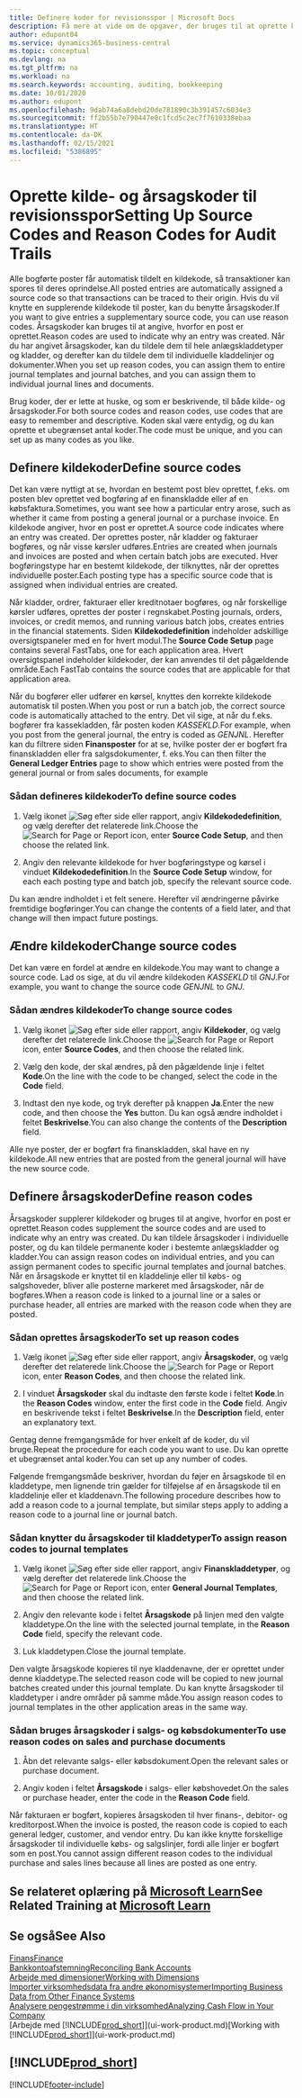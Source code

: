```yaml
---
title: Definere koder for revisionsspor | Microsoft Docs
description: Få mere at vide om de opgaver, der bruges til at oprette kilde- og årsagskoder, som du kan bruge til at spore revisionsspor.
author: edupont04
ms.service: dynamics365-business-central
ms.topic: conceptual
ms.devlang: na
ms.tgt_pltfrm: na
ms.workload: na
ms.search.keywords: accounting, auditing, bookkeeping
ms.date: 10/01/2020
ms.author: edupont
ms.openlocfilehash: 9dab74a6a8debd20de781890c3b391457c6034e3
ms.sourcegitcommit: ff2b55b7e790447e0c1fcd5c2ec7f7610338ebaa
ms.translationtype: HT
ms.contentlocale: da-DK
ms.lasthandoff: 02/15/2021
ms.locfileid: "5386895"
---
```

# <a name="setting-up-source-codes-and-reason-codes-for-audit-trails"></a><span data-ttu-id="014bc-103">Oprette kilde- og årsagskoder til revisionsspor</span><span class="sxs-lookup"><span data-stu-id="014bc-103">Setting Up Source Codes and Reason Codes for Audit Trails</span></span>

<span data-ttu-id="014bc-104">Alle bogførte poster får automatisk tildelt en kildekode, så transaktioner kan spores til deres oprindelse.</span><span class="sxs-lookup"><span data-stu-id="014bc-104">All posted entries are automatically assigned a source code so that transactions can be traced to their origin.</span></span> <span data-ttu-id="014bc-105">Hvis du vil knytte en supplerende kildekode til poster, kan du benytte årsagskoder.</span><span class="sxs-lookup"><span data-stu-id="014bc-105">If you want to give entries a supplementary source code, you can use reason codes.</span></span> <span data-ttu-id="014bc-106">Årsagskoder kan bruges til at angive, hvorfor en post er oprettet.</span><span class="sxs-lookup"><span data-stu-id="014bc-106">Reason codes are used to indicate why an entry was created.</span></span> <span data-ttu-id="014bc-107">Når du har angivet årsagskoder, kan du tildele dem til hele anlægskladdetyper og kladder, og derefter kan du tildele dem til individuelle kladdelinjer og dokumenter.</span><span class="sxs-lookup"><span data-stu-id="014bc-107">When you set up reason codes, you can assign them to entire journal templates and journal batches, and you can assign them to individual journal lines and documents.</span></span>  

<span data-ttu-id="014bc-108">Brug koder, der er lette at huske, og som er beskrivende, til både kilde- og årsagskoder.</span><span class="sxs-lookup"><span data-stu-id="014bc-108">For both source codes and reason codes, use codes that are easy to remember and descriptive.</span></span> <span data-ttu-id="014bc-109">Koden skal være entydig, og du kan oprette et ubegrænset antal koder.</span><span class="sxs-lookup"><span data-stu-id="014bc-109">The code must be unique, and you can set up as many codes as you like.</span></span>

## <a name="define-source-codes"></a><span data-ttu-id="014bc-110">Definere kildekoder</span><span class="sxs-lookup"><span data-stu-id="014bc-110">Define source codes</span></span>

<span data-ttu-id="014bc-111">Det kan være nyttigt at se, hvordan en bestemt post blev oprettet, f.eks. om posten blev oprettet ved bogføring af en finanskladde eller af en købsfaktura.</span><span class="sxs-lookup"><span data-stu-id="014bc-111">Sometimes, you want see how a particular entry arose, such as whether it came from posting a general journal or a purchase invoice.</span></span> <span data-ttu-id="014bc-112">En kildekode angiver, hvor en post er oprettet.</span><span class="sxs-lookup"><span data-stu-id="014bc-112">A source code indicates where an entry was created.</span></span> <span data-ttu-id="014bc-113">Der oprettes poster, når kladder og fakturaer bogføres, og når visse kørsler udføres.</span><span class="sxs-lookup"><span data-stu-id="014bc-113">Entries are created when journals and invoices are posted and when certain batch jobs are executed.</span></span> <span data-ttu-id="014bc-114">Hver bogføringstype har en bestemt kildekode, der tilknyttes, når der oprettes individuelle poster.</span><span class="sxs-lookup"><span data-stu-id="014bc-114">Each posting type has a specific source code that is assigned when individual entries are created.</span></span>  

<span data-ttu-id="014bc-115">Når kladder, ordrer, fakturaer eller kreditnotaer bogføres, og når forskellige kørsler udføres, oprettes der poster i regnskabet.</span><span class="sxs-lookup"><span data-stu-id="014bc-115">Posting journals, orders, invoices, or credit memos, and running various batch jobs, creates entries in the financial statements.</span></span> <span data-ttu-id="014bc-116">Siden **Kildekodedefinition** indeholder adskillige oversigtspaneler med en for hvert modul.</span><span class="sxs-lookup"><span data-stu-id="014bc-116">The **Source Code Setup** page contains several FastTabs, one for each application area.</span></span> <span data-ttu-id="014bc-117">Hvert oversigtspanel indeholder kildekoder, der kan anvendes til det pågældende område.</span><span class="sxs-lookup"><span data-stu-id="014bc-117">Each FastTab contains the source codes that are applicable for that application area.</span></span>

<span data-ttu-id="014bc-118">Når du bogfører eller udfører en kørsel, knyttes den korrekte kildekode automatisk til posten.</span><span class="sxs-lookup"><span data-stu-id="014bc-118">When you post or run a batch job, the correct source code is automatically attached to the entry.</span></span> <span data-ttu-id="014bc-119">Det vil sige, at når du f.eks. bogfører fra kassekladden, får posten koden *KASSEKLD*.</span><span class="sxs-lookup"><span data-stu-id="014bc-119">For example, when you post from the general journal, the entry is coded as *GENJNL*.</span></span> <span data-ttu-id="014bc-120">Herefter kan du filtrere siden **Finansposter** for at se, hvilke poster der er bogført fra finanskladden eller fra salgsdokumenter, f. eks.</span><span class="sxs-lookup"><span data-stu-id="014bc-120">You can then filter the **General Ledger Entries** page to show which entries were posted from the general journal or from sales documents, for example</span></span>

### <a name="to-define-source-codes"></a><span data-ttu-id="014bc-121">Sådan defineres kildekoder</span><span class="sxs-lookup"><span data-stu-id="014bc-121">To define source codes</span></span>

1. <span data-ttu-id="014bc-122">Vælg ikonet ![Søg efter side eller rapport](media/ui-search/search_small.png "Ikonet Søg efter side eller rapport"), angiv **Kildekodedefinition**, og vælg derefter det relaterede link.</span><span class="sxs-lookup"><span data-stu-id="014bc-122">Choose the ![Search for Page or Report](media/ui-search/search_small.png "Search for Page or Report icon") icon, enter **Source Code Setup**, and then choose the related link.</span></span>  

2. <span data-ttu-id="014bc-123">Angiv den relevante kildekode for hver bogføringstype og kørsel i vinduet **Kildekodedefinition**.</span><span class="sxs-lookup"><span data-stu-id="014bc-123">In the **Source Code Setup** window, for each each posting type and batch job, specify the relevant source code.</span></span>  

<span data-ttu-id="014bc-124">Du kan ændre indholdet i et felt senere. Herefter vil ændringerne påvirke fremtidige bogføringer.</span><span class="sxs-lookup"><span data-stu-id="014bc-124">You can change the contents of a field later, and that change will then impact future postings.</span></span>

## <a name="change-source-codes"></a><span data-ttu-id="014bc-125">Ændre kildekoder</span><span class="sxs-lookup"><span data-stu-id="014bc-125">Change source codes</span></span>

<span data-ttu-id="014bc-126">Det kan være en fordel at ændre en kildekode.</span><span class="sxs-lookup"><span data-stu-id="014bc-126">You may want to change a source code.</span></span> <span data-ttu-id="014bc-127">Lad os sige, at du vil ændre kildekoden *KASSEKLD* til *GNJ*.</span><span class="sxs-lookup"><span data-stu-id="014bc-127">For example, you want to change the source code *GENJNL* to *GNJ*.</span></span>

### <a name="to-change-source-codes"></a><span data-ttu-id="014bc-128">Sådan ændres kildekoder</span><span class="sxs-lookup"><span data-stu-id="014bc-128">To change source codes</span></span>

1. <span data-ttu-id="014bc-129">Vælg ikonet ![Søg efter side eller rapport](media/ui-search/search_small.png "Ikonet Søg efter side eller rapport"), angiv **Kildekoder**, og vælg derefter det relaterede link.</span><span class="sxs-lookup"><span data-stu-id="014bc-129">Choose the ![Search for Page or Report](media/ui-search/search_small.png "Search for Page or Report icon") icon, enter **Source Codes**, and then choose the related link.</span></span>

2. <span data-ttu-id="014bc-130">Vælg den kode, der skal ændres, på den pågældende linje i feltet **Kode**.</span><span class="sxs-lookup"><span data-stu-id="014bc-130">On the line with the code to be changed, select the code in the **Code** field.</span></span>

3. <span data-ttu-id="014bc-131">Indtast den nye kode, og tryk derefter på knappen **Ja**.</span><span class="sxs-lookup"><span data-stu-id="014bc-131">Enter the new code, and then choose the **Yes** button.</span></span> <span data-ttu-id="014bc-132">Du kan også ændre indholdet i feltet **Beskrivelse**.</span><span class="sxs-lookup"><span data-stu-id="014bc-132">You can also change the contents of the **Description** field.</span></span>

<span data-ttu-id="014bc-133">Alle nye poster, der er bogført fra finanskladden, skal have en ny kildekode.</span><span class="sxs-lookup"><span data-stu-id="014bc-133">All new entries that are posted from the general journal will have the new source code.</span></span>

## <a name="define-reason-codes"></a><span data-ttu-id="014bc-134">Definere årsagskoder</span><span class="sxs-lookup"><span data-stu-id="014bc-134">Define reason codes</span></span>

<span data-ttu-id="014bc-135">Årsagskoder supplerer kildekoder og bruges til at angive, hvorfor en post er oprettet.</span><span class="sxs-lookup"><span data-stu-id="014bc-135">Reason codes supplement the source codes and are used to indicate why an entry was created.</span></span> <span data-ttu-id="014bc-136">Du kan tildele årsagskoder i individuelle poster, og du kan tildele permanente koder i bestemte anlægskladder og kladder.</span><span class="sxs-lookup"><span data-stu-id="014bc-136">You can assign reason codes on individual entries, and you can assign permanent codes to specific journal templates and journal batches.</span></span> <span data-ttu-id="014bc-137">Når en årsagskode er knyttet til en kladdelinje eller til købs- og salgshoveder, bliver alle posterne markeret med årsagskoder, når de bogføres.</span><span class="sxs-lookup"><span data-stu-id="014bc-137">When a reason code is linked to a journal line or a sales or purchase header, all entries are marked with the reason code when they are posted.</span></span>  

### <a name="to-set-up-reason-codes"></a><span data-ttu-id="014bc-138">Sådan oprettes årsagskoder</span><span class="sxs-lookup"><span data-stu-id="014bc-138">To set up reason codes</span></span>

1. <span data-ttu-id="014bc-139">Vælg ikonet ![Søg efter side eller rapport](media/ui-search/search_small.png "Ikonet Søg efter side eller rapport"), angiv **Årsagskoder**, og vælg derefter det relaterede link.</span><span class="sxs-lookup"><span data-stu-id="014bc-139">Choose the ![Search for Page or Report](media/ui-search/search_small.png "Search for Page or Report icon")  icon, enter **Reason Codes**, and then choose the related link.</span></span>

2. <span data-ttu-id="014bc-140">I vinduet **Årsagskoder** skal du indtaste den første kode i feltet **Kode**.</span><span class="sxs-lookup"><span data-stu-id="014bc-140">In the **Reason Codes** window, enter the first code in the **Code** field.</span></span> <span data-ttu-id="014bc-141">Angiv en beskrivende tekst i feltet **Beskrivelse**.</span><span class="sxs-lookup"><span data-stu-id="014bc-141">In the **Description** field, enter an explanatory text.</span></span>

<span data-ttu-id="014bc-142">Gentag denne fremgangsmåde for hver enkelt af de koder, du vil bruge.</span><span class="sxs-lookup"><span data-stu-id="014bc-142">Repeat the procedure for each code you want to use.</span></span> <span data-ttu-id="014bc-143">Du kan oprette et ubegrænset antal koder.</span><span class="sxs-lookup"><span data-stu-id="014bc-143">You can set up any number of codes.</span></span>

<span data-ttu-id="014bc-144">Følgende fremgangsmåde beskriver, hvordan du føjer en årsagskode til en kladdetype, men lignende trin gælder for tilføjelse af en årsagskode til en kladdelinje eller et kladdenavn.</span><span class="sxs-lookup"><span data-stu-id="014bc-144">The following procedure describes how to add a reason code to a journal template, but similar steps apply to adding a reason code to a journal line or journal batch.</span></span>  

### <a name="to-assign-reason-codes-to-journal-templates"></a><span data-ttu-id="014bc-145">Sådan knytter du årsagskoder til kladdetyper</span><span class="sxs-lookup"><span data-stu-id="014bc-145">To assign reason codes to journal templates</span></span>

1. <span data-ttu-id="014bc-146">Vælg ikonet ![Søg efter side eller rapport](media/ui-search/search_small.png "Ikonet Søg efter side eller rapport"), angiv **Finanskladdetyper**, og vælg derefter det relaterede link.</span><span class="sxs-lookup"><span data-stu-id="014bc-146">Choose the ![Search for Page or Report](media/ui-search/search_small.png "Search for Page or Report icon")  icon, enter **General Journal Templates**, and then choose the related link.</span></span>

2. <span data-ttu-id="014bc-147">Angiv den relevante kode i feltet **Årsagskode** på linjen med den valgte kladdetype.</span><span class="sxs-lookup"><span data-stu-id="014bc-147">On the line with the selected journal template, in the **Reason Code** field, specify the relevant code.</span></span>

3. <span data-ttu-id="014bc-148">Luk kladdetypen.</span><span class="sxs-lookup"><span data-stu-id="014bc-148">Close the journal template.</span></span>

<span data-ttu-id="014bc-149">Den valgte årsagskode kopieres til nye kladdenavne, der er oprettet under denne kladdetype.</span><span class="sxs-lookup"><span data-stu-id="014bc-149">The selected reason code will be copied to new journal batches created under this journal template.</span></span> <span data-ttu-id="014bc-150">Du kan knytte årsagskoder til kladdetyper i andre områder på samme måde.</span><span class="sxs-lookup"><span data-stu-id="014bc-150">You assign reason codes to journal templates in the other application areas in the same way.</span></span>

### <a name="to-use-reason-codes-on-sales-and-purchase-documents"></a><span data-ttu-id="014bc-151">Sådan bruges årsagskoder i salgs- og købsdokumenter</span><span class="sxs-lookup"><span data-stu-id="014bc-151">To use reason codes on sales and purchase documents</span></span>

1. <span data-ttu-id="014bc-152">Åbn det relevante salgs- eller købsdokument.</span><span class="sxs-lookup"><span data-stu-id="014bc-152">Open the relevant sales or purchase document.</span></span>

2. <span data-ttu-id="014bc-153">Angiv koden i feltet **Årsagskode** i salgs- eller købshovedet.</span><span class="sxs-lookup"><span data-stu-id="014bc-153">On the sales or purchase header, enter the code in the **Reason Code** field.</span></span>

<span data-ttu-id="014bc-154">Når fakturaen er bogført, kopieres årsagskoden til hver finans-, debitor- og kreditorpost.</span><span class="sxs-lookup"><span data-stu-id="014bc-154">When the invoice is posted, the reason code is copied to each general ledger, customer, and vendor entry.</span></span> <span data-ttu-id="014bc-155">Du kan ikke knytte forskellige årsagskoder til individuelle købs- og salgslinjer, fordi alle linjer er bogført som en post.</span><span class="sxs-lookup"><span data-stu-id="014bc-155">You cannot assign different reason codes to the individual purchase and sales lines because all lines are posted as one entry.</span></span>

## <a name="see-related-training-at-microsoft-learn"></a><span data-ttu-id="014bc-156">Se relateret oplæring på [Microsoft Learn](/learn/paths/set-up-financial-management-dynamics-365-business-central/)</span><span class="sxs-lookup"><span data-stu-id="014bc-156">See Related Training at [Microsoft Learn](/learn/paths/set-up-financial-management-dynamics-365-business-central/)</span></span>

## <a name="see-also"></a><span data-ttu-id="014bc-157">Se også</span><span class="sxs-lookup"><span data-stu-id="014bc-157">See Also</span></span>

[<span data-ttu-id="014bc-158">Finans</span><span class="sxs-lookup"><span data-stu-id="014bc-158">Finance</span></span>](finance.md)  
[<span data-ttu-id="014bc-159">Bankkontoafstemning</span><span class="sxs-lookup"><span data-stu-id="014bc-159">Reconciling Bank Accounts</span></span>](bank-manage-bank-accounts.md)  
[<span data-ttu-id="014bc-160">Arbejde med dimensioner</span><span class="sxs-lookup"><span data-stu-id="014bc-160">Working with Dimensions</span></span>](finance-dimensions.md)  
[<span data-ttu-id="014bc-161">Importer virksomhedsdata fra andre økonomisystemer</span><span class="sxs-lookup"><span data-stu-id="014bc-161">Importing Business Data from Other Finance Systems</span></span>](across-import-data-configuration-packages.md)  
[<span data-ttu-id="014bc-162">Analysere pengestrømme i din virksomhed</span><span class="sxs-lookup"><span data-stu-id="014bc-162">Analyzing Cash Flow in Your Company</span></span>](finance-analyze-cash-flow.md)  
<span data-ttu-id="014bc-163">[Arbejde med [!INCLUDE[prod_short](includes/prod_short.md)]](ui-work-product.md)</span><span class="sxs-lookup"><span data-stu-id="014bc-163">[Working with [!INCLUDE[prod_short](includes/prod_short.md)]](ui-work-product.md)</span></span>  

## [!INCLUDE[prod_short](includes/free_trial_md.md)]  


[!INCLUDE[footer-include](includes/footer-banner.md)]